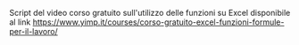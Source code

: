 Script del video corso gratuito sull'utilizzo delle funzioni su Excel disponibile al link https://www.yimp.it/courses/corso-gratuito-excel-funzioni-formule-per-il-lavoro/
